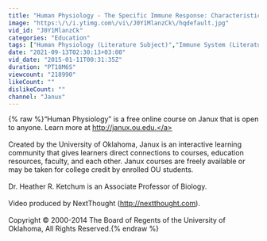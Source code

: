 ```yaml
---
title: "Human Physiology - The Specific Immune Response: Characteristics of B and T Cells"
image: "https:\/\/i.ytimg.com\/vi\/J0Y1MlanzCk\/hqdefault.jpg"
vid_id: "J0Y1MlanzCk"
categories: "Education"
tags: ["Human Physiology (Literature Subject)","Immune System (Literature Subject)","Course"]
date: "2021-09-13T02:30:13+03:00"
vid_date: "2015-01-11T00:31:35Z"
duration: "PT18M6S"
viewcount: "218990"
likeCount: ""
dislikeCount: ""
channel: "Janux"
---
```

{% raw %}“Human Physiology” is a free online course on Janux that is open to anyone. Learn more at <a rel="nofollow" target="blank" href="http://janux.ou.edu.">http://janux.ou.edu.</a><br /><br />Created by the University of Oklahoma, Janux is an interactive learning community that gives learners direct connections to courses, education resources, faculty, and each other. Janux courses are freely available or may be taken for college credit by enrolled OU students.<br /><br />Dr. Heather R. Ketchum is an Associate Professor of Biology.<br /><br />Video produced by NextThought (<a rel="nofollow" target="blank" href="http://nextthought.com).">http://nextthought.com).</a><br /><br />Copyright © 2000-2014 The Board of Regents of the University of Oklahoma, All Rights Reserved.{% endraw %}

